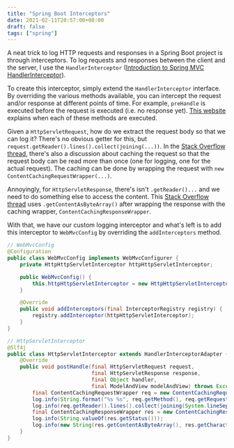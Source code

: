```yaml
---
title: "Spring Boot Interceptors"
date: 2021-02-11T20:57:00+08:00
draft: false
tags: ["spring"]
---
```

A neat trick to log HTTP requests and responses in a Spring Boot project is through interceptors. To log requests and responses between the client and the server, I use the `HandlerInterceptor` ([Introduction to Spring MVC HandlerInterceptor](https://www.baeldung.com/spring-mvc-handlerinterceptor)).

To create this interceptor, simply extend the `HandlerInterceptor` interface. By overriding the various methods available, you can intercept the request and/or response at different points of time. For example, `preHandle` is executed before the request is executed (i.e. no response yet). [This website](https://howtodoinjava.com/spring-mvc/spring-intercepting-requests-using-handlerinterceptor-with-example) explains when each of these methods are executed.

Given a `HttpServletRequest`, how do we extract the request body so that we can log it? There's no obvious getter for this, but `request.getReader().lines().collect(joining(...))`. In the [Stack Overflow thread](https://stackoverflow.com/questions/8100634/get-the-post-request-body-from-httpservletrequest), there's also a discussion about caching the request so that the request body can be read more than once (one for logging, one for the actual request). The caching can be done by wrapping the request with `new ContentCachingRequestWrapper(...)`.

Annoyingly, for `HttpServletResponse`, there's isn't `.getReader()...` and we need to do something else to access the content. This [Stack Overflow thread](https://stackoverflow.com/questions/63934694/how-to-get-response-body-from-servletresponse-in-spring-boot-filter) uses `.getContentAsByteArray()` after wrapping the response with the caching wrapper, `ContentCachingResponseWrapper`.

With that, we have our custom logging interceptor and what's left is to add this interceptor to `WebMvcConfig` by overriding the `addInterceptors` method.

```java
// WebMvcConfig
@Configuration
public class WebMvcConfig implements WebMvcConfigurer {
    private HttpHttpServletInterceptor httpHttpServletInterceptor;

    public WebMvcConfig() {
        this.httpHttpServletInterceptor = new HttpHttpServletInterceptor();
    }

    @Override
    public void addInterceptors(final InterceptorRegistry registry) {
        registry.addInterceptor(httpHttpServletInterceptor);
    }
}

// HttpServletInterceptor
@Slf4j
public class HttpServletInterceptor extends HandlerInterceptorAdapter {
    @Override
    public void postHandle(final HttpServletRequest request,
                           final HttpServletResponse response,
                           final Object handler,
                           final ModelAndView modelAndView) throws Exception {
        final ContentCachingRequestWrapper req = new ContentCachingRequestWrapper(request);
        log.info(String.format("%s %s", req.getMethod(), req.getRequestURI()));
        log.info(req.getReader().lines().collect(joining(System.lineSeparator())));
        final ContentCachingResponseWrapper res = new ContentCachingResponseWrapper(response);
        log.info(String.valueOf(res.getStatus()));
        log.info(new String(res.getContentAsByteArray(), res.getCharacterEncoding()));
    }
}
```
